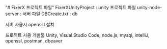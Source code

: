 "# FixerX 프로젝트 파일"
FixerXUnityProject : unity 프로젝트 파일
unity-node-server : 서버 파일
DBCreate.txt : db

서버 사용시 openssl 설치

프로젝트 사용 개발툴 Unity, Visual Studio Code, node.js, mysql, intelliJ, openssl, postman, dbeaver
